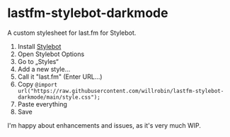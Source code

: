 # lastfm-stylebot-darkmode

A custom stylesheet for last.fm for Stylebot.

1. Install [Stylebot](https://stylebot.dev/)
2. Open Stylebot Options
3. Go to „Styles“
4. Add a new style…
5. Call it "last.fm" (Enter URL…)
6. Copy ```@import url("https://raw.githubusercontent.com/willrobin/lastfm-stylebot-darkmode/main/style.css");```
7. Paste everything
8. Save

I'm happy about enhancements and issues, as it's very much WIP.
